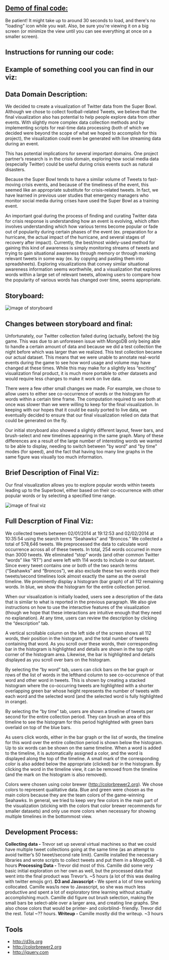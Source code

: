 ## [Demo of final code:](http://homes.cs.washington.edu/~tperrier/a3/) 
Be patient! It might take up to around 30 seconds to load, and there's no "loading" icon while you wait. 
Also, be sure you're viewing it on a big screen (or minimize the view until you can see everything at once on a smaller screen). 

## Instructions for running our code: 


## Example of something cool you can find in our viz: 


## Data Domain Description: 

We decided to create a visualization of Twitter data from the Super Bowl. Although we chose to collect football-related Tweets, we believe that the final visualization also has potential to help people explore data from other events. With slightly more complex data collection methods and by implementing scripts for real-time data processing (both of which we decided were beyond the scope of what we hoped to accomplish for this project), the visualization could even be generated with live streaming data during an event. 

This has potential implications for several important domains. One project partner’s research is in the crisis domain, exploring how social media data (especially Twitter) could be useful during crisis events such as natural disasters. 

Because the Super Bowl tends to have a similar volume of Tweets to fast-moving crisis events, and because of the timeliness of the event, this seemed like an appropriate substitute for crisis-related tweets. In fact, we have learned in previous user studies that emergency managers who monitor social media during crises have used the Super Bowl as a training event. 

An important goal during the process of finding and curating Twitter data for crisis response is understanding how an event is evolving, which often involves understanding which how various terms become popular or fade out of popularity during certain phases of the event (ex. preparation for a hurricane, the actual impact of the hurricane, and several stages of recovery after impact). Currently, the best/most widely-used method for gaining this kind of awareness is simply monitoring streams of tweets and trying to gain situational awareness through memory or through marking relevant tweets in some way (ex. by copying and pasting them into spreadsheets). Exploring visualizations that convey similar situational awareness information seems worthwhile, and a visualization that explores words within a large set of relevant tweets, allowing users to compare how the popularity of various words has changed over time, seems appropriate.

## Storyboard: 

![image of storyboard](https://raw.github.com/CSE512-14W/a3-tperrier-cobbc12/master/storyboard.png)

## Changes between storyboard and final:

Unfortunately, our Twitter collection failed during (actually, before) the big game. This was due to an unforeseen issue with MongoDB only being able to handle a certain amount of data and because we did a test collection the night before which was larger than we realized. This test collection became our actual dataset. This means that we were unable to annotate real-world events during the game to see how word usage and volume may have changed at these times. While this may make for a slightly less “exciting” visualization final product, it is much more portable to other datasets and would require less changes to make it work on live data. 

There were a few other small changes we made. For example, we chose to allow users to either see co-occurrence of words or the histogram for words within a certain time frame. The computation required to see both at once was slower than we were willing to keep for the final visualization. In keeping with our hopes that it could be easily ported to live data, we eventually decided to ensure that our final visualization relied on data that could be generated on the fly. 

Our initial storyboard also showed a slightly different layout, fewer bars, and brush-select and new timelines appearing in the same graph. Many of these differences are a result of the large number of interesting words we wanted to be able to display, needing to switch between "by word" and "by time" modes (for speed), and the fact that having too many line graphs in the same figure was visually too much information. 

## Brief Description of Final Viz: 

Our final visualization allows you to explore popular words within tweets leading up to the Superbowl, either based on their co-occurrence with other popular words or by selecting a specified time range.

![image of final viz](https://raw.github.com/CSE512-14W/a3-tperrier-cobbc12/master/finalviz_a3.png)

## Full Descrption of Final Viz: 

We collected tweets between 02/01/2014 at 19:12:53 and 02/02/2014 at 10:35:54 using the search terms “Seahawks” and “Broncos.” We collected a total of 578,646 tweets. We preprocessed the data to calculate word occurrence across all of these tweets. In total, 254 words occurred in more than 3000 tweets. We eliminated “stop” words (and other common Twitter “words” like “RT”) and were left with 114 words to include in our dataset. Since every tweet contains one or both of the two search terms (“Seahawks” and “Broncos”), we also exclude these two words since their tweets/second timelines look almost exactly the same as the overall timeline. We prominently display a histogram (bar graph) of all 112 remaining words. In blue, we show the histogram for the entire collection period. 

When our visualization is initially loaded, users see a description of the data that is similar to what is reported in the previous paragraph. We also give instructions on how to use the interactive features of the visualization (though we hope that these interactions are intuitive enough that they need no explanation). At any time, users can review the description by clicking the “description” tab. 

A vertical scrollable column on the left side of the screen shows all 112 words, their position in the histogram, and the total number of tweets containing that word. As you scroll over these words, their corresponding bar in the histogram is highlighted and details are shown in the top right corner of the histogram area. Likewise, the bar is highlighted and details displayed as you scroll over bars on the histogram.

By selecting the “by word” tab, users can click bars on the bar graph or rows of the list of words in the lefthand column to see co-occurrence of that word and other word in tweets. This is shown by creating a stacked histogram where the co-occurring tweets are highlighted with a shorter overlapping green bar whose height represents the number of tweets with each word and the selected word (and the selected word is fully highlighted in orange). 

By selecting the “by time” tab, users are shown a timeline of tweets per second for the entire collection period. They can brush an area of this timeline to see the histogram for this period highlighted with green bars overlaid on top of the blue bars. 

As users click words, either in the bar graph or the list of words, the timeline for this word over the entire collection period is shown below the histogram. Up to six words can be shown on the same timeline. When a word is added to the timeline, it is automatically assigned a color, and the word is displayed along the top of the timeline. A small mark of the corresponding color is also added below the appropriate (clicked) bar in the histogram. By clicking the word in the timeline view, it can be removed from the timeline (and the mark on the histogram is also removed). 

Colors were chosen using color brewer (http://colorbrewer2.org). We chose colors to represent qualitative data. Blue and green were chosen as the main colors because they are the team colors of the game-winning Seahawks. In general, we tried to keep very few colors in the main part of the visualization (sticking with the colors that color brewer recommends for smaller datasets) and only use more colors when necessary for showing multiple timelines in the bottommost view. 

## Development Process:

<b>Collecting data - </b>Trevor set up several virtual machines so that we could have multiple tweet collections going at the same time (as an attempt to avoid twitter’s 50 tweet/second rate limit). Camille installed the necessary libraries and wrote scripts to collect tweets and put them in a MongoDB. ~8 hours 
<b>Processing Data - </b>Trevor did most of this. Camille did some very basic initial exploration on her own as well, but the processed data that went into the final product was Trevor’s. ~5 hours (a lot of this was dealing with twitter emojis grr). 
<b>D3 and Javascript - </b>We spent a lot of time working collocated. Camille was/is new to Javascript, so she was much less productive and spent a lot of exploratory time learning without actually accomplishing much. Camille did figure out brush selection, making the small bars be select-able over a larger area, and creating line graphs. She also chose colors that would be printer- and colorblind- friendly. Trevor did the rest. Total ~?? hours. 
<b>Writeup - </b>Camille mostly did the writeup. ~3 hours 

## Tools

* http://d3js.org
* http://colorbrewer2.org
* http://jquery.com
